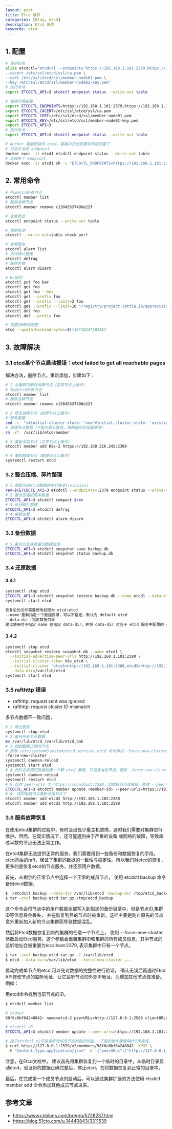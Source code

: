 ```yaml
---
layout: post
title: Etcd 操作
categories: [Blog, etcd]
description: Etcd 操作
keywords: etcd
---
```


## 1. 配置

```sh
# 使用别名
alias etcdctl="etcdctl --endpoints https://192.168.1.101:2379,https://192.168.1.102:2379,https://192.168.1.103:2379 \
--cacert /etc/ssl/etcd/ssl/ca.pem \
--cert /etc/ssl/etcd/ssl/member-node01.pem \
--key /etc/ssl/etcd/ssl/member-node01-key.pem"
# 执行命令
export ETCDCTL_API=3 etcdctl endpoint status --write-out table
```

```sh
# 使用环境变量
export ETCDCTL_ENDPOINTS=https://192.168.1.101:2379,https://192.168.1.102:2379,https://192.168.1.103:2379
export ETCDCTL_CACERT=/etc/ssl/etcd/ssl/ca.pem
export ETCDCTL_CERT=/etc/ssl/etcd/ssl/member-node01.pem
export ETCDCTL_KEY=/etc/ssl/etcd/ssl/member-node01-key.pem
export ETCDCTL_API=3
# 执行命令
export ETCDCTL_API=3 etcdctl endpoint status --write-out table
```

```sh
# docker 容器安装的 etcd，容器中已经配置号环境变量了
# 只显示当前 endpoint
docker exec -it etcd1 etcdctl endpoint status --write-out table
# 连接多个 endpoint
docker exec -it etcd1 sh -c "ETCDCTL_ENDPOINTS=https://192.168.1.101:2379,https://192.168.1.102:2379,https://192.168.1.103:2379 etcdctl endpoint status --write-out table"
```

## 2. 常用命令

```sh
# 列出etcd所有节点
etcdctl member list
# 删除故障节点
etcdctl member remove c13845537406e22f

# 查看状态
etcdctl endpoint status --write-out table

# 性能检测
etcdctl --write-out=table check perf

# 查看警告
etcdctl alarm list
# 执行碎片整理
etcdctl defrag
# 解除告警
etcdctl alarm disarm

# kv操作
etcdctl put foo bar
etcdctl get foo
etcdctl get foo --hex
etcdctl get --prefix foo
etcdctl get --prefix --limit=2 foo
etcdctl get --prefix --limit=10 "/registry/project.cattle.io/apprevisions/p-fstt5"
etcdctl del foo
etcdctl del --prefix foo
```

```sh
# 设置16MB的配额
etcd --quota-backend-bytes=$((16*1024*1024))
```

## 3. 故障解决

### 3.1 etcd某个节点启动报错：etcd failed to get all reachable pages

解决办法，删除节点，重新添加，步骤如下：

```sh
# 1 从集群中删除故障节点（正常节点上操作）
# 列出etcd所有节点
etcdctl member list
# 删除故障节点
etcdctl member remove c13845537406e22f

# 2 修复故障节点（故障节点上操作）
# 修改配置
sed -i  "s#initial-cluster-state: 'new'#initial-cluster-state: 'existing'"  /etc/etcd/etcd.config.yml 
# 清理节点数据（下面为默认路径，请根据你的设置修改）
rm -rf  /var/lib/etcd/member

# 3 重新添加节点（正常节点上操作）
etcdctl member add K8s-2 https://192.168.216.242:2380

# 4 重启故障节点（故障节点上操作）
systemctl restart etcd
```

### 3.2 整合压缩、碎片整理

```sh
# 1.获取当前etcd数据的修订版本(revision)
rev=$(ETCDCTL_API=3 etcdctl --endpoints=:2379 endpoint status --write-out="json" | egrep -o '"revision":[0-9]*' | egrep -o '[0-9]*')
# 2.整合压缩旧版本数据
ETCDCTL_API=3 etcdctl compact $rev
# 3.执行碎片整理
ETCDCTL_API=3 etcdctl defrag
# 4.解除告警
ETCDCTL_API=3 etcdctl alarm disarm
```

### 3.3 备份数据

```sh
# 5.备份以及查看备份数据信息
ETCDCTL_API=3 etcdctl snapshot save backup.db
ETCDCTL_API=3 etcdctl snapshot status backup.db
```

### 3.4 还原数据

#### 3.4.1

```sh
systemctl stop etcd
ETCDCTL_API=3 etcdctl snapshot restore backup.db --name etcd1 --data-dir=/var/lib/etcd
systemctl start etcd
```

```txt
恢复后的文件需要修改权限为 etcd:etcd
--name:重新指定一个数据目录，可以不指定，默认为 default.etcd
--data-dir：指定数据目录
建议使用时不指定 name 但指定 data-dir，并将 data-dir 对应于 etcd 服务中配置的 data-dir
```

#### 3.4.2

```sh
systemctl stop etcd
etcdctl snapshot restore snapshot.db --name etcd1 \
  --initial-advertise-peer-urls http://192.168.1.101:2380 \
  --initial-cluster-token k8s_etcd \
  --initial-cluster 'etcd1=http://192.168.1.101:2380,etcd2=http://192.168.1.102:2380,etcd3=http://192.168.1.103:2380' \
  --data-dir=/var/lib/etcd
systemctl start etcd
```

### 3.5 rafthttp 错误

* rafthttp: request sent was ignored
* rafthttp: request cluster ID mismatch

多节点数据不一致问题，

```sh
# 1.停止服务
systemctl stop etcd
# 2.备份所有节点数据
mv /var/lib/etcd /var/lib/etcd_bak
# 3.找到数据正确的节点
# 修改 /etc/systemd/system/etcd.service，etcd 命令添加 -force-new-cluster
-force-new-cluster
systemctl daemon-reload
systemctl start etcd
# 4.此时会使用旧数据创建一个新 etcd 集群，只包含当前节点，删除 -force-new-cluster
systemctl daemon-reload
systemctl restart etcd
# 5.此时 peer-urls 为 https://localhost:2380，添加新节点会报错，修改 --peer-urls
ETCDCTL_API=3 etcdctl member update <member-id> --peer-urls=https://192.168.1.101:2380
# 6. 这时候就可以重新添加节点了
etcdctl member add etcd2 http://192.168.1.102:2380
etcdctl member add etcd3 http://192.168.1.103:2380
```

### 3.6 服务故障恢复

在使用etcd集群的过程中，有时会出现少量主机故障，这时我们需要对集群进行维护。然而，在现实情况下，还可能遇到由于严重的设备 或网络的故障，导致超过半数的节点无法正常工作。

在etcd集群无法提供正常的服务，我们需要用到一些备份和数据恢复的手段。etcd背后的raft，保证了集群的数据的一致性与稳定性。所以我们对etcd的恢复，更多的是恢复etcd的节点服务，并还原用户数据。

首先，从剩余的正常节点中选择一个正常的成员节点， 使用 etcdctl backup 命令备份etcd数据。

```sh
$ ./etcdctl backup --data-dir /var/lib/etcd -backup-dir /tmp/etcd_backup
$ tar -zcxf backup.etcd.tar.gz /tmp/etcd_backup
```

这个命令会将节点中的用户数据全部写入到指定的备份目录中，但是节点ID,集群ID等信息将会丢失， 并在恢复到目的节点时被重新。这样主要是防止原先的节点意外重新加入新的节点集群而导致数据混乱。

然后将Etcd数据恢复到新的集群的任意一个节点上， 使用 --force-new-cluster 参数启动Etcd服务。这个参数会重置集群ID和集群的所有成员信息，其中节点的监听地址会被重置为localhost:2379, 表示集群中只有一个节点。

```sh
$ tar -zxvf backup.etcd.tar.gz -C /var/lib/etcd
$ etcd --data-dir=/var/lib/etcd --force-new-cluster ...
```

启动完成单节点的etcd,可以先对数据的完整性进行验证， 确认无误后再通过Etcd API修改节点的监听地址，让它监听节点的外部IP地址，为增加其他节点做准备。例如：

用etcd命令找到当前节点的ID。

```sh
$ etcdctl member list 

# stdout
98f0c6bf64240842: name=etcd-2 peerURLs=http://127.0.0.1:2580 clientURLs=http://127.0.0.1:2579
```

```sh
# etcdctl v3
ETCDCTL_API=3 etcdctl member update --peer-urls=https://192.168.1.101:2380

# 由于etcdctl v2不具备修改成员节点参数的功能， 下面的操作要使用API来完成。
$ curl http://127.0.0.1:2579/v2/members/98f0c6bf64240842 -XPUT \
 -H "Content-Type:application/json" -d '{"peerURLs":["http://127.0.0.1:2580"]}'
```

注意，在Etcd文档中， 建议首先将集群恢复到一个临时的目录中，从临时目录启动etcd，验证新的数据正确完整后，停止etcd，在将数据恢复到正常的目录中。

最后，在完成第一个成员节点的启动后，可以通过集群扩展的方法使用 etcdctl member add 命令添加其他成员节点进来。

## 参考文章

* <https://www.cnblogs.com/breg/p/5728237.html>
* <https://blog.51cto.com/u_14440843/3311539>
